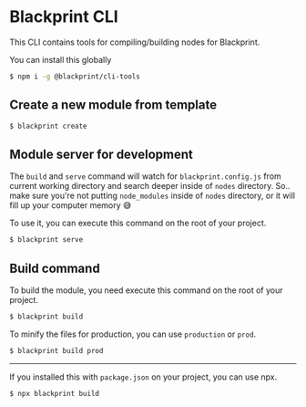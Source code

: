 # Blackprint CLI
This CLI contains tools for compiling/building nodes for Blackprint.

You can install this globally
```sh
$ npm i -g @blackprint/cli-tools
```

## Create a new module from template
```sh
$ blackprint create
```

## Module server for development
The `build` and `serve` command will watch for `blackprint.config.js` from current working directory and search deeper inside of `nodes` directory. So.. make sure you're not putting `node_modules` inside of `nodes` directory, or it will fill up your computer memory 😅

To use it, you can execute this command on the root of your project.
```sh
$ blackprint serve
```

## Build command
To build the module, you need execute this command on the root of your project.
```sh
$ blackprint build
```

To minify the files for production, you can use `production` or `prod`.
```sh
$ blackprint build prod
```

---

If you installed this with `package.json` on your project, you can use npx.
```sh
$ npx blackprint build
```